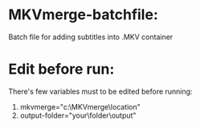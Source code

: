# MKVmerge-batchfile:
Batch file for adding subtitles into .MKV container

# Edit before run:
There's few variables must to be edited before running:

1. mkvmerge="c:\MKVmerge\location"
2. output-folder="your\folder\output"
